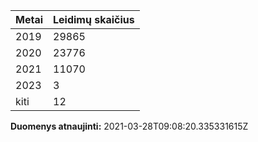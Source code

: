 | Metai | Leidimų skaičius |
|-------| ---------------- |
| 2019 | 29865 |
| 2020 | 23776 |
| 2021 | 11070 |
| 2023 | 3 |
| kiti | 12 |

**Duomenys atnaujinti:** 2021-03-28T09:08:20.335331615Z